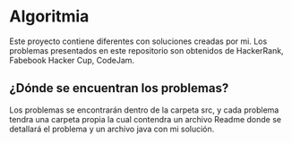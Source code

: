 # Algoritmia
Este proyecto contiene diferentes con soluciones creadas por mi.
Los problemas presentados en este repositorio son obtenidos de HackerRank, Fabebook Hacker Cup, CodeJam.

## ¿Dónde se encuentran los problemas?
Los problemas se encontrarán dentro de la carpeta src, y cada problema tendra una carpeta propia la cual contendra un archivo Readme donde se detallará el problema y un archivo java con mi solución.